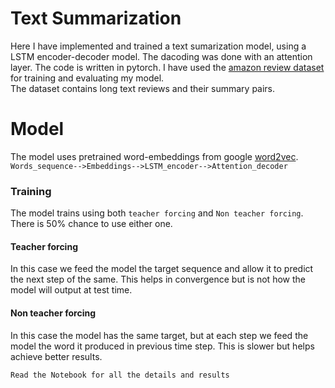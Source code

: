 # Text Summarization
Here I have implemented and trained a text sumarization model, using a LSTM encoder-decoder model. The dacoding was done with an attention layer. The code is written in pytorch.
I have used the [amazon review dataset](https://www.kaggle.com/currie32/summarizing-text-with-amazon-reviews) for training and evaluating my model.  
The dataset contains long text reviews and their summary pairs.  

# Model
The model uses pretrained word-embeddings from google [word2vec](https://code.google.com/archive/p/word2vec/).  
```Words_sequence-->Embeddings-->LSTM_encoder-->Attention_decoder```
### Training
The model trains using both ```teacher forcing``` and ```Non teacher forcing```. There is 50% chance to use either one.  
#### Teacher forcing
In this case we feed the model the target sequence and allow it to predict the next step of the same. This helps in convergence but is not how the model will output at test time.
#### Non teacher forcing
In this case the model has the same target, but at each step we feed the model the word it produced in previous time step. This is slower but helps achieve better results.

```
Read the Notebook for all the details and results

```


  




